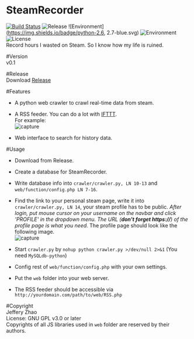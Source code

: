 SteamRecorder
========================
[![Build Status](https://travis-ci.org/zeruniverse/SteamRecorder.svg?branch=master)](https://travis-ci.org/zeruniverse/SteamRecorder)
![Release](https://img.shields.io/github/release/zeruniverse/SteamRecorder.svg)
![Environment](https://img.shields.io/badge/python-2.6, 2.7-blue.svg)
![Environment](https://img.shields.io/badge/PHP-5.2+-blue.svg)
![License](https://img.shields.io/github/license/zeruniverse/SteamRecorder.svg)  
Record hours I wasted on Steam. So I know how my life is ruined.

#Version  
v0.1  
   
#Release  
Download [Release](https://github.com/zeruniverse/SteamRecorder/releases/download/v0.1)  
  
#Features  
+ A python web crawler to crawl real-time data from steam.    
+ A RSS feeder. You can do a lot with [IFTTT](https://ifttt.com/).    
  For example:  
  ![capture](https://cloud.githubusercontent.com/assets/4648756/16863169/e991d118-4a04-11e6-8c3f-afae04e7cb1b.PNG)
  
+ Web interface to search for history data.  
  
#Usage  
+ Download from Release.  
+ Create a database for SteamRecorder.  
+ Write database info into `crawler/crawler.py, LN 10-13` and `web/function/config.php LN 7-16`.
+ Find the link to your personal steam page, write it into `crawler/crawler.py, LN 14`, your steam profile has to be public.
  *After login, put mouse cursor on your username on the navbar and click 'PROFILE' in the dropdown menu. The URL (***don't forget https://***) of the profile page is what you need.* The profile page should look like the following image.  
  ![capture](https://cloud.githubusercontent.com/assets/4648756/16862837/0921df26-4a02-11e6-9a66-2ef2bcdb291a.PNG)
  
+ Start `crawler.py` by `nohup python crawler.py >/dev/null 2>&1` (You need `MySQLdb-python`)
+ Config rest of `web/function/config.php` with your own settings.
+ Put the `web` folder into your web server.
+ The RSS feeder should be accessible via `http://yourdomain.com/path/to/web/RSS.php`

#Copyright  
Jeffery Zhao  
License: GNU GPL v3.0 or later  
Copyrights of all JS libraries used in `web` folder are reserved by their authors.
